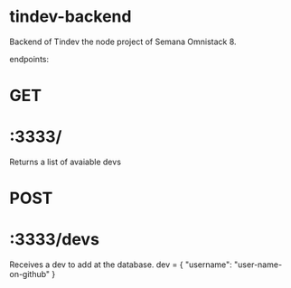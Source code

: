 # tindev-backend
Backend of Tindev the node project of Semana Omnistack 8.

endpoints:

# GET
# <server>:3333/
Returns a list of avaiable devs
  
# POST
# <server>:3333/devs
Receives a dev to add at the database.
dev = { "username": "user-name-on-github" }
